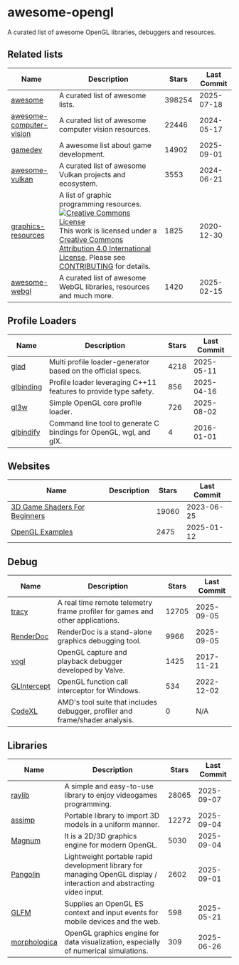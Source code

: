 # awesome-opengl

A curated list of awesome OpenGL libraries, debuggers and resources.

## Related lists

| Name                                                                              | Description                                                                                                                                                                                                                                                                                                                                                                                                         | Stars  | Last Commit |
|-----------------------------------------------------------------------------------|---------------------------------------------------------------------------------------------------------------------------------------------------------------------------------------------------------------------------------------------------------------------------------------------------------------------------------------------------------------------------------------------------------------------|--------|-------------|
| [awesome](https://github.com/sindresorhus/awesome)                                | A curated list of awesome lists.                                                                                                                                                                                                                                                                                                                                                                                    | 398254 | 2025-07-18  |
| [awesome-computer-vision](https://github.com/jbhuang0604/awesome-computer-vision) | A curated list of awesome computer vision resources.                                                                                                                                                                                                                                                                                                                                                                | 22446  | 2024-05-17  |
| [gamedev](https://github.com/ellisonleao/magictools)                              | A awesome list about game development.                                                                                                                                                                                                                                                                                                                                                                              | 14902  | 2025-09-01  |
| [awesome-vulkan](https://github.com/vinjn/awesome-vulkan)                         | A curated list of awesome Vulkan projects and ecosystem.                                                                                                                                                                                                                                                                                                                                                            | 3553   | 2024-06-21  |
| [graphics-resources](https://github.com/mattdesl/graphics-resources)              | A list of graphic programming resources. [![Creative Commons License](http://i.creativecommons.org/l/by/4.0/88x31.png)](http://creativecommons.org/licenses/by/4.0/) This work is licensed under a [Creative Commons Attribution 4.0 International License](http://creativecommons.org/licenses/by/4.0/). Please see [CONTRIBUTING](https://github.com/eug/awesome-opengl/blob/master/CONTRIBUTING.md) for details. | 1825   | 2020-12-30  |
| [awesome-webgl](https://github.com/sjfricke/awesome-webgl)                        | A curated list of awesome WebGL libraries, resources and much more.                                                                                                                                                                                                                                                                                                                                                 | 1420   | 2025-02-15  |

## Profile Loaders

| Name                                                  | Description                                                        | Stars | Last Commit |
|-------------------------------------------------------|--------------------------------------------------------------------|-------|-------------|
| [glad](https://github.com/Dav1dde/glad)               | Multi profile loader-generator based on the official specs.        | 4218  | 2025-05-11  |
| [glbinding](https://github.com/cginternals/glbinding) | Profile loader leveraging C++11 features to provide type safety.   | 856   | 2025-04-16  |
| [gl3w](https://github.com/skaslev/gl3w)               | Simple OpenGL core profile loader.                                 | 726   | 2025-08-02  |
| [glbindify](https://github.com/nnesse/glbindify)      | Command line tool to generate C bindings for OpenGL, wgl, and glX. | 4     | 2016-01-01  |

## Websites

| Name                                                                                      | Description | Stars | Last Commit |
|-------------------------------------------------------------------------------------------|-------------|-------|-------------|
| [3D Game Shaders For Beginners](https://github.com/lettier/3d-game-shaders-for-beginners) |             | 19060 | 2023-06-25  |
| [OpenGL Examples](https://github.com/McNopper/OpenGL)                                     |             | 2475  | 2025-01-12  |

## Debug

| Name                                                    | Description                                                                   | Stars | Last Commit |
|---------------------------------------------------------|-------------------------------------------------------------------------------|-------|-------------|
| [tracy](https://github.com/wolfpld/tracy)               | A real time remote telemetry frame profiler for games and other applications. | 12705 | 2025-09-05  |
| [RenderDoc](https://github.com/baldurk/renderdoc)       | RenderDoc is a stand-alone graphics debugging tool.                           | 9966  | 2025-09-05  |
| [vogl](https://github.com/ValveSoftware/vogl)           | OpenGL capture and playback debugger developed by Valve.                      | 1425  | 2017-11-21  |
| [GLIntercept](https://github.com/dtrebilco/glintercept) | OpenGL function call interceptor for Windows.                                 | 534   | 2022-12-02  |
| [CodeXL](https://github.com/GPUOpen-Tools/CodeXL)       | AMD's tool suite that includes debugger, profiler and frame/shader analysis.  | 0     | N/A         |

## Libraries

| Name                                                        | Description                                                                                                           | Stars | Last Commit |
|-------------------------------------------------------------|-----------------------------------------------------------------------------------------------------------------------|-------|-------------|
| [raylib](https://github.com/raysan5/raylib)                 | A simple and easy-to-use library to enjoy videogames programming.                                                     | 28065 | 2025-09-07  |
| [assimp](https://github.com/assimp/assimp)                  | Portable library to import 3D models in a uniform manner.                                                             | 12272 | 2025-09-04  |
| [Magnum](https://github.com/mosra/magnum)                   | It is a 2D/3D graphics engine for modern OpenGL.                                                                      | 5030  | 2025-09-04  |
| [Pangolin](https://github.com/stevenlovegrove/Pangolin)     | Lightweight portable rapid development library for managing OpenGL display / interaction and abstracting video input. | 2602  | 2025-09-01  |
| [GLFM](https://github.com/brackeen/glfm)                    | Supplies an OpenGL ES context and input events for mobile devices and the web.                                        | 598   | 2025-05-21  |
| [morphologica](https://github.com/ABRG-Models/morphologica) | OpenGL graphics engine for data visualization, especially of numerical simulations.                                   | 309   | 2025-06-26  |
